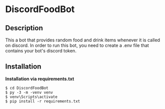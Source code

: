 # DiscordFoodBot

## Description
This a bot that provides random food and drink items whenever it is called on discord.
In order to run this bot, you need to create a .env file that contains your bot's discord token.


## Installation
**Installation via requirements.txt**

```shell
$ cd DiscordFoodBot
$ py -3 -m -venv venv
$ venv\Scripts\activate
$ pip install -r requirements.txt 
```